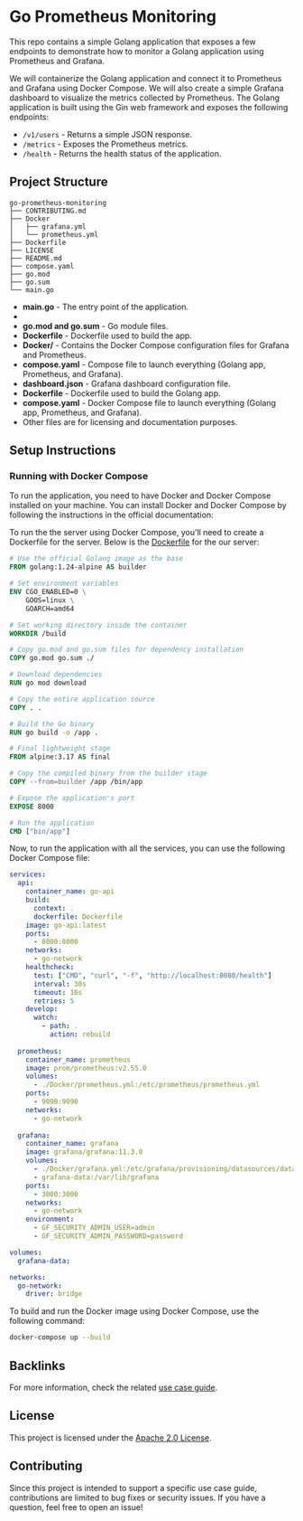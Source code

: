 # Go Prometheus Monitoring

This repo contains a simple Golang application that exposes a few endpoints to demonstrate how to monitor a Golang application using Prometheus and Grafana. 

We will containerize the Golang application and connect it to Prometheus and Grafana using Docker Compose. We will also create a simple Grafana dashboard to visualize the metrics collected by Prometheus. The Golang application is built using the Gin web framework and exposes the following endpoints:

- `/v1/users` - Returns a simple JSON response.
- `/metrics` - Exposes the Prometheus metrics.
- `/health` - Returns the health status of the application.

## Project Structure

```text
go-prometheus-monitoring
├── CONTRIBUTING.md
├── Docker
│   ├── grafana.yml
│   └── prometheus.yml
├── Dockerfile
├── LICENSE
├── README.md
├── compose.yaml
├── go.mod
├── go.sum
└── main.go
```

- **main.go** - The entry point of the application.
- 
- **go.mod and go.sum** - Go module files.
- **Dockerfile** - Dockerfile used to build the app.
- **Docker/** - Contains the Docker Compose configuration files for Grafana and Prometheus.
- **compose.yaml** - Compose file to launch everything (Golang app, Prometheus, and Grafana).
- **dashboard.json** - Grafana dashboard configuration file.
- **Dockerfile** - Dockerfile used to build the Golang app.
- **compose.yaml** - Docker Compose file to launch everything (Golang app, Prometheus, and Grafana).
- Other files are for licensing and documentation purposes.

## Setup Instructions

### Running with Docker Compose

To run the application, you need to have Docker and Docker Compose installed on your machine. You can install Docker and Docker Compose by following the instructions in the official documentation:

To run the the server using Docker Compose, you'll need to create a Dockerfile for the server. Below is the [Dockerfile](Dockerfile) for the our server:

```Dockerfile
# Use the official Golang image as the base
FROM golang:1.24-alpine AS builder

# Set environment variables
ENV CGO_ENABLED=0 \
    GOOS=linux \
    GOARCH=amd64

# Set working directory inside the container
WORKDIR /build

# Copy go.mod and go.sum files for dependency installation
COPY go.mod go.sum ./

# Download dependencies
RUN go mod download

# Copy the entire application source
COPY . .

# Build the Go binary
RUN go build -o /app .

# Final lightweight stage
FROM alpine:3.17 AS final

# Copy the compiled binary from the builder stage
COPY --from=builder /app /bin/app

# Expose the application's port
EXPOSE 8000

# Run the application
CMD ["bin/app"]
```

Now, to run the application with all the services, you can use the following Docker Compose file:

```yaml
services:
  api:
    container_name: go-api
    build:
      context: .
      dockerfile: Dockerfile
    image: go-api:latest
    ports:
      - 8000:8000
    networks:
      - go-network
    healthcheck:
      test: ["CMD", "curl", "-f", "http://localhost:8080/health"]
      interval: 30s
      timeout: 10s
      retries: 5
    develop:
      watch:
        - path: .
          action: rebuild
      
  prometheus:
    container_name: prometheus
    image: prom/prometheus:v2.55.0
    volumes:
      - ./Docker/prometheus.yml:/etc/prometheus/prometheus.yml
    ports:
      - 9090:9090
    networks:
      - go-network
  
  grafana:
    container_name: grafana
    image: grafana/grafana:11.3.0
    volumes:
      - ./Docker/grafana.yml:/etc/grafana/provisioning/datasources/datasource.yaml
      - grafana-data:/var/lib/grafana
    ports:
      - 3000:3000
    networks:
      - go-network
    environment:
      - GF_SECURITY_ADMIN_USER=admin
      - GF_SECURITY_ADMIN_PASSWORD=password

volumes:
  grafana-data:

networks:
  go-network:
    driver: bridge
```

To build and run the Docker image using Docker Compose, use the following command:

```bash
docker-compose up --build
```

## Backlinks
For more information, check the related [use case guide](https://docs.docker.com/guides/go-promethus-monitoring).


## License
This project is licensed under the [Apache 2.0 License](/LICENSE).

## Contributing

Since this project is intended to support a specific use case guide, contributions are limited to bug fixes or security issues. If you have a question, feel free to open an issue!

